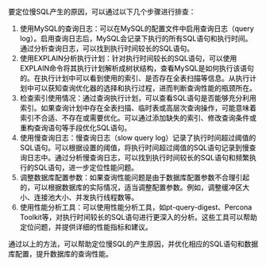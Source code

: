 <font style="color:rgb(0, 0, 0);background-color:rgb(248, 248, 248);">要定位慢SQL产生的原因，可以通过以下几个步骤进行排查：</font>

1. <font style="color:rgb(0, 0, 0);background-color:rgb(248, 248, 248);">使用MySQL的查询日志：可以在MySQL的配置文件中启用查询日志（query log）。启用查询日志后，MySQL会记录下执行的所有SQL语句和执行时间。通过分析查询日志，可以找到执行时间较长的SQL语句。</font>
2. <font style="color:rgb(0, 0, 0);background-color:rgb(248, 248, 248);">使用EXPLAIN分析执行计划：针对执行时间较长的SQL语句，可以使用EXPLAIN命令将其执行计划解析成树状结构，查看MySQL是如何执行该语句的。在执行计划中可以看到使用的索引、是否存在全表扫描等信息。从执行计划中可以获知查询优化器的选择和执行过程，进而判断查询性能的瓶颈所在。</font>
3. <font style="color:rgb(0, 0, 0);background-color:rgb(248, 248, 248);">检查索引使用情况：通过查询执行计划，可以查看SQL语句是否能够充分利用索引。如果查询计划中存在全表扫描、临时表或高层次查询操作，可能意味着索引不合适、不存在或需要优化。可以通过添加缺失的索引、修改查询条件或重构查询语句等手段优化SQL语句。</font>
4. <font style="color:rgb(0, 0, 0);background-color:rgb(248, 248, 248);">使用慢查询日志：慢查询日志（slow query log）记录了执行时间超过阈值的SQL语句。可以根据设置的阈值，将执行时间超过阈值的SQL语句记录到慢查询日志中。通过分析慢查询日志，可以找到执行时间较长的SQL语句和频繁执行的SQL语句，进一步定位性能问题。</font>
5. <font style="color:rgb(0, 0, 0);background-color:rgb(248, 248, 248);">调整数据库配置参数：如果查询性能问题是由于数据库配置参数不合理引起的，可以根据数据库的实际情况，适当调整配置参数。例如，调整缓冲区大小、连接池大小、并发执行线程数等。</font>
6. <font style="color:rgb(0, 0, 0);background-color:rgb(248, 248, 248);">使用性能分析工具：可以使用性能分析工具，如pt-query-digest、Percona Toolkit等，对执行时间较长的SQL语句进行更深入的分析。这些工具可以帮助定位问题，并提供详细的性能指标和建议。</font>

<font style="color:rgb(0, 0, 0);background-color:rgb(248, 248, 248);">通过以上的方法，可以帮助定位慢SQL的产生原因，并优化相应的SQL语句和数据库配置，提升数据库的查询性能。</font>

